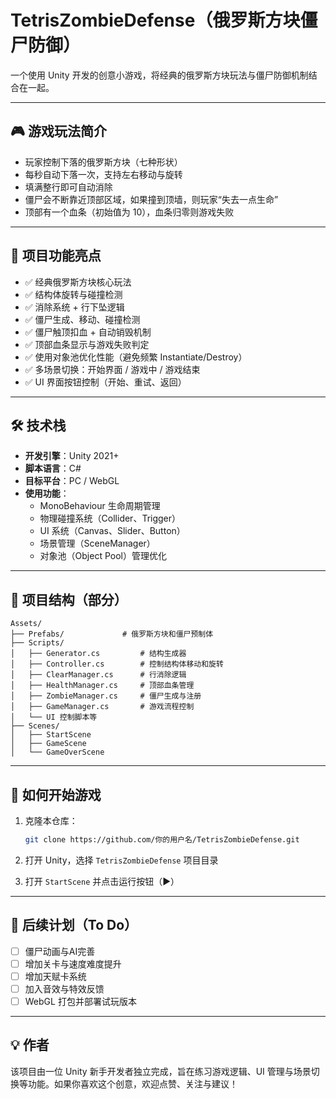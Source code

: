 
# TetrisZombieDefense（俄罗斯方块僵尸防御）

一个使用 Unity 开发的创意小游戏，将经典的俄罗斯方块玩法与僵尸防御机制结合在一起。

---

## 🎮 游戏玩法简介

- 玩家控制下落的俄罗斯方块（七种形状）
- 每秒自动下落一次，支持左右移动与旋转
- 填满整行即可自动消除
- 僵尸会不断靠近顶部区域，如果撞到顶墙，则玩家“失去一点生命”
- 顶部有一个血条（初始值为 10），血条归零则游戏失败

---

## 🧠 项目功能亮点

- ✅ 经典俄罗斯方块核心玩法
- ✅ 结构体旋转与碰撞检测
- ✅ 消除系统 + 行下坠逻辑
- ✅ 僵尸生成、移动、碰撞检测
- ✅ 僵尸触顶扣血 + 自动销毁机制
- ✅ 顶部血条显示与游戏失败判定
- ✅ 使用对象池优化性能（避免频繁 Instantiate/Destroy）
- ✅ 多场景切换：开始界面 / 游戏中 / 游戏结束
- ✅ UI 界面按钮控制（开始、重试、返回）

---

## 🛠 技术栈

- **开发引擎**：Unity 2021+
- **脚本语言**：C#
- **目标平台**：PC / WebGL
- **使用功能**：
  - MonoBehaviour 生命周期管理
  - 物理碰撞系统（Collider、Trigger）
  - UI 系统（Canvas、Slider、Button）
  - 场景管理（SceneManager）
  - 对象池（Object Pool）管理优化

---

## 📂 项目结构（部分）

```
Assets/
├── Prefabs/             # 俄罗斯方块和僵尸预制体
├── Scripts/
│   ├── Generator.cs         # 结构生成器
│   ├── Controller.cs        # 控制结构体移动和旋转
│   ├── ClearManager.cs      # 行消除逻辑
│   ├── HealthManager.cs     # 顶部血条管理
│   ├── ZombieManager.cs     # 僵尸生成与注册
│   ├── GameManager.cs       # 游戏流程控制
│   └── UI 控制脚本等
├── Scenes/
│   ├── StartScene
│   ├── GameScene
│   └── GameOverScene
```

---

## 🚀 如何开始游戏

1. 克隆本仓库：
   ```bash
   git clone https://github.com/你的用户名/TetrisZombieDefense.git
   ```

2. 打开 Unity，选择 `TetrisZombieDefense` 项目目录

3. 打开 `StartScene` 并点击运行按钮（▶）

---

## 📌 后续计划（To Do）

- [ ] 僵尸动画与AI完善
- [ ] 增加关卡与速度难度提升
- [ ] 增加天赋卡系统
- [ ] 加入音效与特效反馈
- [ ] WebGL 打包并部署试玩版本

---

## 💡 作者

该项目由一位 Unity 新手开发者独立完成，旨在练习游戏逻辑、UI 管理与场景切换等功能。如果你喜欢这个创意，欢迎点赞、关注与建议！
